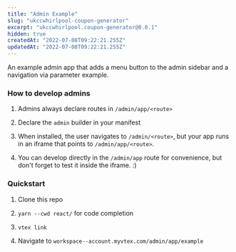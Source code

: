 ```yaml
---
title: "Admin Example"
slug: "ukccwhirlpool-coupon-generator"
excerpt: "ukccwhirlpool.coupon-generator@0.0.1"
hidden: true
createdAt: "2022-07-08T09:22:21.255Z"
updatedAt: "2022-07-08T09:22:21.255Z"
---
```

An example admin app that adds a menu button to the admin sidebar and a navigation via parameter example.

### How to develop admins

1. Admins always declare routes in `/admin/app/<route>`

2. Declare the `admin` builder in your manifest

3. When installed, the user navigates to `/admin/<route>`, but your app runs in an iframe that points to `/admin/app/<route>`.

4. You can develop directly in the `/admin/app` route for convenience, but don't forget to test it inside the iframe. :)

### Quickstart

1. Clone this repo

2. `yarn --cwd react/` for code completion

3. `vtex link`

4. Navigate to `workspace--account.myvtex.com/admin/app/example`